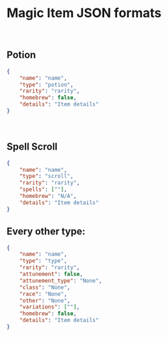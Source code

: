 # Magic Item JSON formats
<br>

## Potion

```json
{
    "name": "name",
    "type": "potion",
    "rarity": "rarity",
    "homebrew": false,
    "details": "Item details"
}
```
<br>

## Spell Scroll

```json
{
    "name": "name",
    "type": "scroll",
    "rarity": "rarity",
    "spells": [""],
    "homebrew": "N/A",
    "details": "Item details"
}
```

## Every other type:

```json
{
    "name": "name",
    "type": "type",
    "rarity": "rarity",
    "attunement": false,
    "attunement_type": "None",
    "class": "None",
    "race": "None",
    "other": "None",
    "variations": [""],
    "homebrew": false,
    "details": "Item details"
}
```
